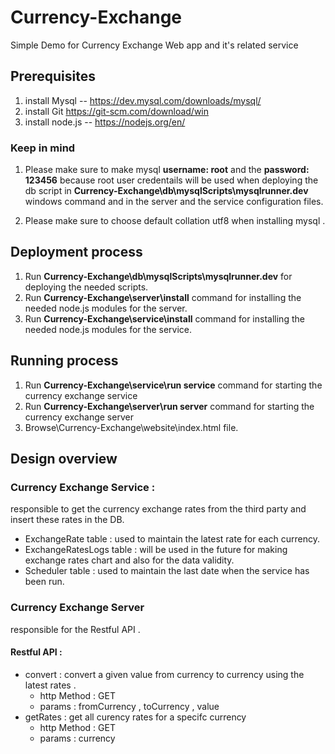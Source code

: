 # Currency-Exchange
Simple Demo for Currency Exchange Web app and it's related service

## Prerequisites
1. install Mysql -- https://dev.mysql.com/downloads/mysql/
2. install Git https://git-scm.com/download/win
3. install node.js -- https://nodejs.org/en/

### Keep in mind
1. Please make sure to make mysql **username: root** and the **password: 123456** because root user credentails will be used 
when deploying the db script in **Currency-Exchange\db\mysqlScripts\mysqlrunner.dev** windows command and in 
the server and the service configuration files.

2. Please make sure to choose default collation utf8 when installing mysql .


## Deployment process
1. Run **Currency-Exchange\db\mysqlScripts\mysqlrunner.dev** for deploying the needed scripts. 
2. Run **Currency-Exchange\server\install** command for installing the needed node.js modules for the server.
3. Run **Currency-Exchange\service\install** command for installing the needed node.js modules for the service.

## Running process
1. Run **Currency-Exchange\service\run service** command for starting the currency exchange service
2. Run **Currency-Exchange\server\run server** command for starting the currency exchange server
3. Browse\Currency-Exchange\website\index.html file.

## Design overview
### Currency Exchange Service : 
responsible to get the currency exchange rates from the third party and insert these rates in the DB.

* ExchangeRate table : used to maintain the latest rate for each currency.
* ExchangeRatesLogs table : will be used in the future for making exchange rates chart and also for the data validity.
* Scheduler table : used to maintain the last date when the service has been run.

### Currency Exchange Server  
 responsible for the Restful API .
#### Restful API :
* convert : convert a given value from currency to currency using the latest rates .
  * http Method : GET
  * params : fromCurrency , toCurrency , value
* getRates  : get all curency rates for a specifc currency 
  * http Method : GET
  * params : currency









